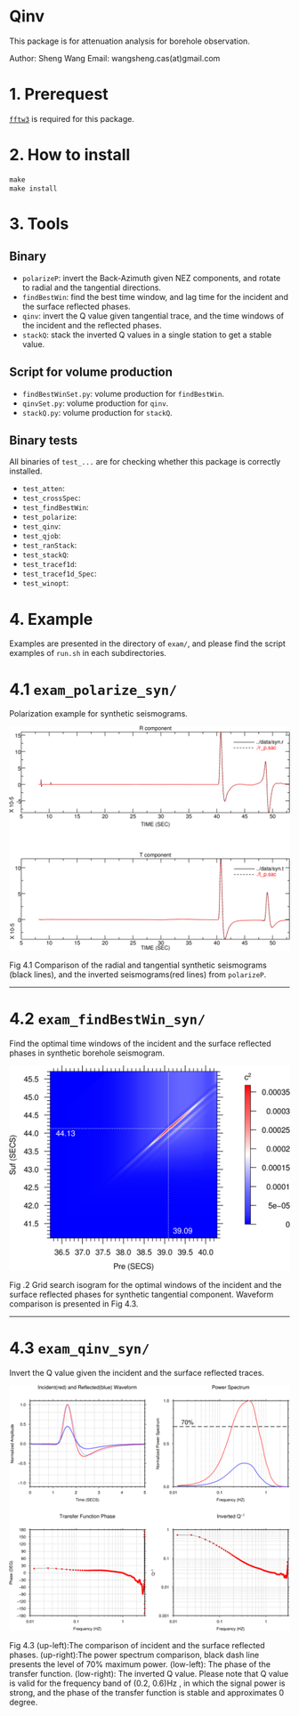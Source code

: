 # Qinv

This package is for attenuation analysis for borehole observation.

Author: Sheng Wang
Email: wangsheng.cas(at)gmail.com

# 1. Prerequest

[`fftw3`](http://www.fftw.org/) is required for this package.

# 2. How to install

```
make
make install
```

# 3. Tools

## Binary

- `polarizeP`: invert the Back-Azimuth given NEZ components, and rotate to radial and the tangential directions.
- `findBestWin`: find the best time window, and lag time for the incident and the surface reflected phases.
- `qinv`: invert the Q value given tangential trace, and the time windows of the incident and the reflected phases.
- `stackQ`: stack the inverted Q values in a single station to get a stable value.

## Script for volume production

- `findBestWinSet.py`: volume production for `findBestWin`.
- `qinvSet.py`: volume production for `qinv`.
- `stackQ.py`: volume production for `stackQ`.

## Binary tests

All binaries of `test_...` are for checking whether this package is correctly installed.

- `test_atten`: 
- `test_crossSpec`: 
- `test_findBestWin`: 
- `test_polarize`: 
- `test_qinv`: 
- `test_qjob`: 
- `test_ranStack`: 
- `test_stackQ`: 
- `test_tracef1d`: 
- `test_tracef1d_Spec`: 
- `test_winopt`: 

# 4. Example

Examples are presented in the directory of `exam/`, and please find the script examples of `run.sh` in each subdirectories.

# 4.1 `exam_polarize_syn/`

Polarization example for synthetic seismograms.



![](exam/exam_polarize_syn/compare.png)

Fig 4.1 Comparison of the radial and tangential synthetic seismograms (black lines), and the inverted seismograms(red lines) from `polarizeP`. 

------



# 4.2 `exam_findBestWin_syn/`

Find the optimal time windows of the incident and the surface reflected phases in synthetic borehole seismogram.

![](exam/exam_findBestWin_syn/coef2d.png)

Fig .2 Grid search isogram for the optimal windows of the incident and the surface reflected phases for synthetic tangential component. Waveform comparison is presented in Fig 4.3.

------



# 4.3 `exam_qinv_syn/`

Invert the Q value given the incident and the surface reflected traces.

![](exam/exam_qinv_syn/qinv.png)

Fig 4.3 (up-left):The comparison of incident and the surface reflected phases. (up-right):The power spectrum comparison, black dash line presents the level of 70% maximum power. (low-left): The phase of the transfer function. (low-right): The inverted Q value. Please note that Q value is valid for the frequency band of (0.2, 0.6)Hz , in which the signal power is strong, and the phase of the transfer function is stable and approximates 0 degree.